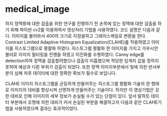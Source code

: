 # medical_image
하지 정맥류에 대한 검출을 위한 연구를 진행하기 전 손목에 있는 정맥에 대한 검출을 하기 위해 파이썬 cv2를 이용하여서 영상처리 기법을 사용하였다. 코드 설명은 다음과 같다. 이미지를 불러와서 400의 크기로 지정을하고 그레이스케일로 변환을 한다. Contrast Limited Adaptive Histogram Equalization(CLAHE)를 적용하였고 이미지를 히스토그램으로 평활화 하였다. 히스토그램 평활화 한 이미지를 가지고 가우시안 블러로 이미지 필터링을 진행을 하였고 이진화를 수행하였다. Canny edge를 detection하여 정맥을 검출할려했으나 검출이 미흡했으며 적당한 임계치 값을 정하지 못하여 예상과 다른 부위가 검출이 되었다. 또한 정맥 이미지부분에서 빛에 의한 반사부분이 심해 차후 데이터에 대한 정확한 확보가 필수로 보입니다. 

CLAHE 이미지 히스토그램을 균등하게 만들어주는 히스토그램 평활화 기술의 한 형태로 이미지의 대비를 향상시켜 선명하게 만들어주는 기술이다. 하지만 이 영상기법은 강한 대비로 인해 이미지의 세부 정보가 손실될 수가 있는 단점이 있다. 앞서 말하듯 데이터 부분에서 조명에 의한 대비가 커서 손실된 부분을 해결하고자 다음과 같은 CLAHE기법을 사용하였으며 결과는 효과적이었다. 
